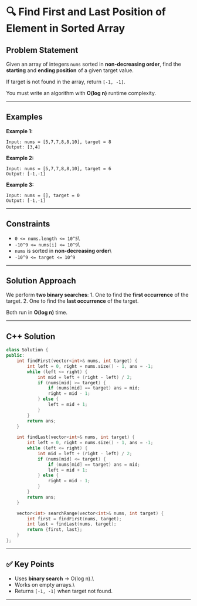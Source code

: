 # 🔍 Find First and Last Position of Element in Sorted Array

## Problem Statement

Given an array of integers `nums` sorted in **non-decreasing order**,
find the **starting** and **ending position** of a given target value.

If target is not found in the array, return `[-1, -1]`.

You must write an algorithm with **O(log n)** runtime complexity.

------------------------------------------------------------------------

## Examples

**Example 1:**

    Input: nums = [5,7,7,8,8,10], target = 8
    Output: [3,4]

**Example 2:**

    Input: nums = [5,7,7,8,8,10], target = 6
    Output: [-1,-1]

**Example 3:**

    Input: nums = [], target = 0
    Output: [-1,-1]

------------------------------------------------------------------------

## Constraints

-   `0 <= nums.length <= 10^5`\
-   `-10^9 <= nums[i] <= 10^9`\
-   `nums` is sorted in **non-decreasing order**\
-   `-10^9 <= target <= 10^9`

------------------------------------------------------------------------

## Solution Approach

We perform **two binary searches**: 1. One to find the **first
occurrence** of the target. 2. One to find the **last occurrence** of
the target.

Both run in **O(log n)** time.

------------------------------------------------------------------------

## C++ Solution

``` cpp
class Solution {
public:
    int findFirst(vector<int>& nums, int target) {
        int left = 0, right = nums.size() - 1, ans = -1;
        while (left <= right) {
            int mid = left + (right - left) / 2;
            if (nums[mid] >= target) {
                if (nums[mid] == target) ans = mid;
                right = mid - 1; 
            } else {
                left = mid + 1;
            }
        }
        return ans;
    }
    
    int findLast(vector<int>& nums, int target) {
        int left = 0, right = nums.size() - 1, ans = -1;
        while (left <= right) {
            int mid = left + (right - left) / 2;
            if (nums[mid] <= target) {
                if (nums[mid] == target) ans = mid;
                left = mid + 1;
            } else {
                right = mid - 1;
            }
        }
        return ans;
    }

    vector<int> searchRange(vector<int>& nums, int target) {
        int first = findFirst(nums, target);
        int last = findLast(nums, target);
        return {first, last};
    }
};
```

------------------------------------------------------------------------

## ✅ Key Points

-   Uses **binary search** → O(log n).\
-   Works on empty arrays.\
-   Returns `[-1, -1]` when target not found.

------------------------------------------------------------------------
